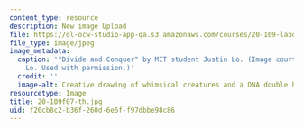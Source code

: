 ```yaml
---
content_type: resource
description: New image Upload
file: https://ol-ocw-studio-app-qa.s3.amazonaws.com/courses/20-109-laboratory-fundamentals-in-biological-engineering-fall-2007/f20cb8c2b36f260d6e5ff97dbbe98c86_20-109f07-th.jpg
file_type: image/jpeg
image_metadata:
  caption: '"Divide and Conquer" by MIT student Justin Lo. (Image courtesy of Justin
    Lo. Used with permission.)'
  credit: ''
  image-alt: Creative drawing of whimsical creatures and a DNA double helix.
resourcetype: Image
title: 20-109f07-th.jpg
uid: f20cb8c2-b36f-260d-6e5f-f97dbbe98c86
---
```


